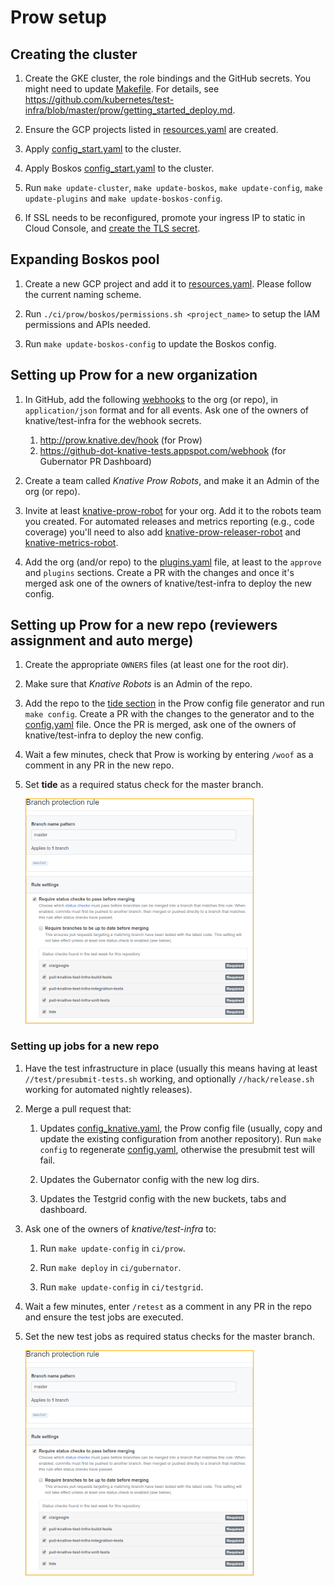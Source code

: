 # Prow setup

## Creating the cluster

1. Create the GKE cluster, the role bindings and the GitHub secrets. You might
   need to update [Makefile](./prow/Makefile). For details, see
   <https://github.com/kubernetes/test-infra/blob/master/prow/getting_started_deploy.md>.

1. Ensure the GCP projects listed in
   [resources.yaml](./prow/boskos/resources.yaml) are created.

1. Apply [config_start.yaml](./prow/config_start.yaml) to the cluster.

1. Apply Boskos [config_start.yaml](./prow/boskos/config_start.yaml) to the
   cluster.

1. Run `make update-cluster`, `make update-boskos`, `make update-config`,
   `make update-plugins` and `make update-boskos-config`.

1. If SSL needs to be reconfigured, promote your ingress IP to static in Cloud
   Console, and
   [create the TLS secret](https://kubernetes.io/docs/concepts/services-networking/ingress/#tls).

## Expanding Boskos pool

1. Create a new GCP project and add it to
   [resources.yaml](./prow/boskos/resources.yaml). Please follow the current
   naming scheme.

1. Run `./ci/prow/boskos/permissions.sh <project_name>` to setup the IAM
   permissions and APIs needed.

1. Run `make update-boskos-config` to update the Boskos config.

## Setting up Prow for a new organization

1. In GitHub, add the following [webhooks](https://developer.github.com/webhooks/)
   to the org (or repo), in `application/json` format and for all events. Ask one
   of the owners of knative/test-infra for the webhook secrets.

   1. <http://prow.knative.dev/hook> (for Prow)
   1. <https://github-dot-knative-tests.appspot.com/webhook> (for Gubernator PR
      Dashboard)

1. Create a team called _Knative Prow Robots_, and make it an Admin of the org
   (or repo).

1. Invite at least [knative-prow-robot](https://github.com/knative-prow-robot)
   for your org. Add it to the robots team you created. For automated releases
   and metrics reporting (e.g., code coverage) you'll need to also add
   [knative-prow-releaser-robot](https://github.com/knative-prow-releaser-robot)
   and [knative-metrics-robot](https://github.com/knative-metrics-robot).

1. Add the org (and/or repo) to the [plugins.yaml](./prow/plugins.yaml) file, at
   least to the `approve` and `plugins` sections. Create a PR with the changes
   and once it's merged ask one of the owners of knative/test-infra to deploy
   the new config.

## Setting up Prow for a new repo (reviewers assignment and auto merge)

1. Create the appropriate `OWNERS` files (at least one for the root dir).

1. Make sure that _Knative Robots_ is an Admin of the repo.

1. Add the repo to the
   [tide section](https://github.com/knative/test-infra/blob/2f046b32301e50242b2723c13f6f37588993e89e/ci/prow/templates/prow_config_header.yaml#L56)
   in the Prow config file generator and run `make config`. Create a PR with the
   changes to the generator and to the [config.yaml](./prow/config.yaml) file.
   Once the PR is merged, ask one of the owners of knative/test-infra to deploy
   the new config.

1. Wait a few minutes, check that Prow is working by entering `/woof` as a
   comment in any PR in the new repo.

1. Set **tide** as a required status check for the master branch.

   ![Branch Checks](branch_checks.png)

### Setting up jobs for a new repo

1. Have the test infrastructure in place (usually this means having at least
   `//test/presubmit-tests.sh` working, and optionally `//hack/release.sh`
   working for automated nightly releases).

1. Merge a pull request that:

   1. Updates [config_knative.yaml](./prow/config_knative.yaml), the Prow config
      file (usually, copy and update the existing configuration from another
      repository). Run `make config` to regenerate
      [config.yaml](./prow/config.yaml), otherwise the presubmit test will fail.

   1. Updates the Gubernator config with the new log dirs.

   1. Updates the Testgrid config with the new buckets, tabs and dashboard.

1. Ask one of the owners of _knative/test-infra_ to:

   1. Run `make update-config` in `ci/prow`.

   1. Run `make deploy` in `ci/gubernator`.

   1. Run `make update-config` in `ci/testgrid`.

1. Wait a few minutes, enter `/retest` as a comment in any PR in the repo and
   ensure the test jobs are executed.

1. Set the new test jobs as required status checks for the master branch.

   ![Branch Checks](branch_checks.png)
